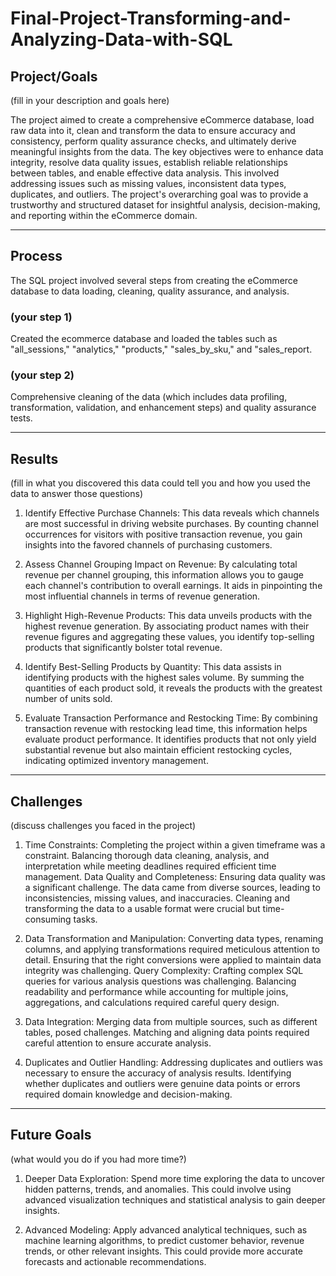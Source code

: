 # Final-Project-Transforming-and-Analyzing-Data-with-SQL

## Project/Goals
(fill in your description and goals here)


The project aimed to create a comprehensive eCommerce database, load raw data into it, clean and transform the data to ensure accuracy and consistency, perform quality assurance checks, and ultimately derive meaningful insights from the data. The key objectives were to enhance data integrity, resolve data quality issues, establish reliable relationships between tables, and enable effective data analysis. This involved addressing issues such as missing values, inconsistent data types, duplicates, and outliers. The project's overarching goal was to provide a trustworthy and structured dataset for insightful analysis, decision-making, and reporting within the eCommerce domain.

-------------------

## Process

The SQL project involved several steps from creating the eCommerce database to data loading, cleaning, quality assurance, and analysis.

### (your step 1)


Created the ecommerce database and loaded the tables such as "all_sessions," "analytics," "products," "sales_by_sku," and "sales_report.


### (your step 2)


Comprehensive cleaning of the data (which includes data profiling, transformation, validation, and enhancement steps) and quality assurance tests.

----------------------

## Results
(fill in what you discovered this data could tell you and how you used the data to answer those questions)

1.	Identify Effective Purchase Channels: This data reveals which channels are most successful in driving website purchases. By counting channel occurrences for visitors with positive transaction revenue, you gain insights into the favored channels of purchasing customers.

2.	Assess Channel Grouping Impact on Revenue: By calculating total revenue per channel grouping, this information allows you to gauge each channel's contribution to overall earnings. It aids in pinpointing the most influential channels in terms of revenue generation.

3.	Highlight High-Revenue Products: This data unveils products with the highest revenue generation. By associating product names with their revenue figures and aggregating these values, you identify top-selling products that significantly bolster total revenue.

4.	Identify Best-Selling Products by Quantity: This data assists in identifying products with the highest sales volume. By summing the quantities of each product sold, it reveals the products with the greatest number of units sold.

5.	Evaluate Transaction Performance and Restocking Time: By combining transaction revenue with restocking lead time, this information helps evaluate product performance. It identifies products that not only yield substantial revenue but also maintain efficient restocking cycles, indicating optimized inventory management.

-----------------------

## Challenges 
(discuss challenges you faced in the project)

1.  Time Constraints: Completing the project within a given timeframe was a constraint. Balancing thorough data cleaning, analysis, and interpretation while meeting deadlines required efficient time management.
Data Quality and Completeness: Ensuring data quality was a significant challenge. The data came from diverse sources, leading to inconsistencies, missing values, and inaccuracies. Cleaning and transforming the data to a usable format were crucial but time-consuming tasks.

2.  Data Transformation and Manipulation: Converting data types, renaming columns, and applying transformations required meticulous attention to detail. Ensuring that the right conversions were applied to maintain data integrity was challenging.
Query Complexity: Crafting complex SQL queries for various analysis questions was challenging. Balancing readability and performance while accounting for multiple joins, aggregations, and calculations required careful query design.

3.  Data Integration: Merging data from multiple sources, such as different tables, posed challenges. Matching and aligning data points required careful attention to ensure accurate analysis.

4.  Duplicates and Outlier Handling: Addressing duplicates and outliers was necessary to ensure the accuracy of analysis results. Identifying whether duplicates and outliers were genuine data points or errors required domain knowledge and decision-making.

---------------------------

## Future Goals
(what would you do if you had more time?)

1.  Deeper Data Exploration: Spend more time exploring the data to uncover hidden patterns, trends, and anomalies. This could involve using advanced visualization techniques and statistical analysis to gain deeper insights.

2.  Advanced Modeling: Apply advanced analytical techniques, such as machine learning algorithms, to predict customer behavior, revenue trends, or other relevant insights. This could provide more accurate forecasts and actionable recommendations.

